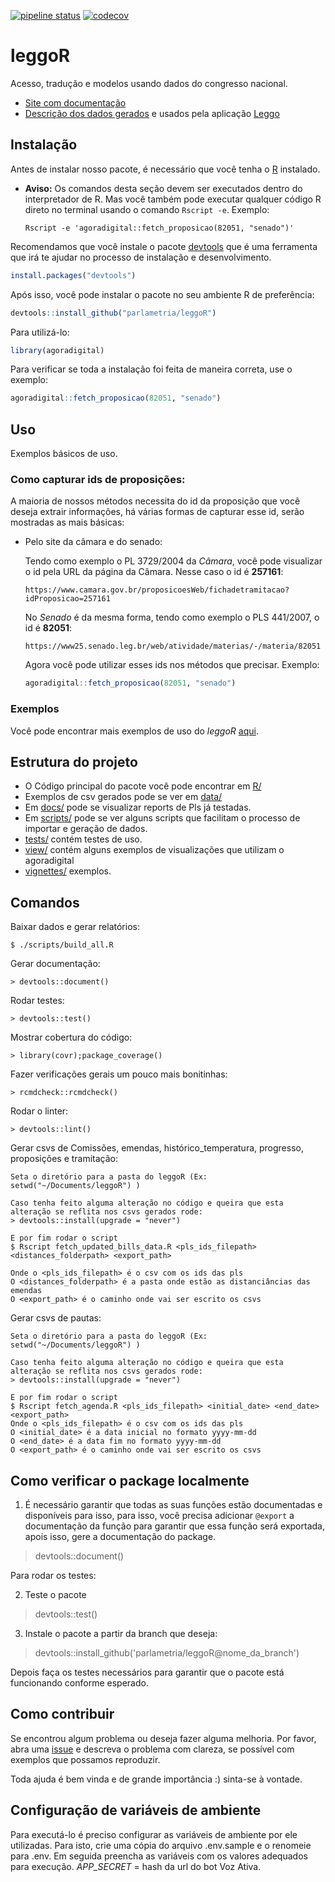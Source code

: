 [![pipeline status](https://gitlab.com/parlametria/leggoR/badges/master/pipeline.svg)](https://gitlab.com/parlametria/leggoR/commits/master)
[![codecov](https://codecov.io/gh/parlametria/leggoR/branch/master/graph/badge.svg)](https://codecov.io/gh/parlametria/leggoR)

# leggoR
Acesso, tradução e modelos usando dados do congresso nacional.
 
- [Site com documentação](https://parlametria.github.io/leggoR/public/)
- [Descrição dos dados gerados](docs/dados/Sobre.md) e usados pela aplicação [Leggo](leggo.org.br)

## Instalação

Antes de instalar nosso pacote, é necessário que você tenha o [R](https://www.r-project.org/) instalado.

  - **Aviso:** Os comandos desta seção devem ser executados dentro do interpretador de R. Mas você também pode executar qualquer código R direto no terminal usando o comando `Rscript -e`. Exemplo: 
      ```
      Rscript -e 'agoradigital::fetch_proposicao(82051, "senado")'
      ```

Recomendamos que você instale o pacote [devtools](https://github.com/r-lib/devtools) que é uma ferramenta que irá te ajudar no processo de instalação e desenvolvimento.

```R
install.packages("devtools")
```

Após isso, você pode instalar o pacote no seu ambiente R de preferência:

```R 
devtools::install_github("parlametria/leggoR")
```

Para utilizá-lo:

```R
library(agoradigital)
```

Para verificar se toda a instalação foi feita de maneira correta, use o exemplo:

```R
agoradigital::fetch_proposicao(82051, "senado")
```

## Uso
Exemplos básicos de uso.


### Como capturar ids de proposições:
A maioria de nossos métodos necessita do id da proposição que você deseja extrair informações,
há várias formas de capturar esse id, serão mostradas as mais básicas:
    
  - Pelo site da câmara e do senado:
      
      Tendo como exemplo o PL 3729/2004 da *Câmara*, você pode visualizar o id pela URL da página da Câmara. Nesse caso o id é **257161**:
        
        https://www.camara.gov.br/proposicoesWeb/fichadetramitacao?idProposicao=257161
      
    No *Senado* é da mesma forma, tendo como exemplo o PLS 441/2007, o id é **82051**:
      
        https://www25.senado.leg.br/web/atividade/materias/-/materia/82051

    Agora você pode utilizar esses ids nos métodos que precisar. Exemplo:
    
    ```R
    agoradigital::fetch_proposicao(82051, "senado")
    ```
    
### Exemplos
Você pode encontrar mais exemplos de uso do *leggoR* [aqui](https://github.com/parlametria/leggoR/tree/master/vignettes).

## Estrutura do projeto

* O Código principal do pacote você pode encontrar em [R/](https://github.com/parlametria/leggoR/tree/master/R)
* Exemplos de csv gerados pode se ver em [data/](https://github.com/parlametria/leggoR/tree/master/data)
* Em [docs/](https://github.com/parlametria/leggoR/tree/master/docs) pode se visualizar reports de Pls já
 testadas.
* Em [scripts/](https://github.com/parlametria/leggoR/tree/master/scripts) pode se ver alguns scripts que facilitam o processo de importar e geração de dados.
* [tests/](https://github.com/parlametria/leggoR/tree/master/tests) contém testes de uso.
* [view/](https://github.com/parlametria/leggoR/tree/master/view) contém alguns exemplos de visualizações que utilizam o agoradigital
* [vignettes/](https://github.com/parlametria/leggoR/tree/master/vignettes) exemplos.
 
## Comandos

Baixar dados e gerar relatórios:

    $ ./scripts/build_all.R

Gerar documentação:

    > devtools::document()

Rodar testes:

    > devtools::test()

Mostrar cobertura do código:

    > library(covr);package_coverage()

Fazer verificações gerais um pouco mais bonitinhas:

    > rcmdcheck::rcmdcheck()

Rodar o linter:
    
    > devtools::lint()
    
Gerar csvs de Comissões, emendas, histórico_temperatura, progresso, proposições e tramitação:
    
    Seta o diretório para a pasta do leggoR (Ex: setwd("~/Documents/leggoR") )
    
    Caso tenha feito alguma alteração no código e queira que esta alteração se reflita nos csvs gerados rode:
    > devtools::install(upgrade = "never")
    
    E por fim rodar o script
    $ Rscript fetch_updated_bills_data.R <pls_ids_filepath> <distances_folderpath> <export_path>
    
    Onde o <pls_ids_filepath> é o csv com os ids das pls
    O <distances_folderpath> é a pasta onde estão as distanciâncias das emendas 
    O <export_path> é o caminho onde vai ser escrito os csvs
    
Gerar csvs de pautas:
    
    Seta o diretório para a pasta do leggoR (Ex: setwd("~/Documents/leggoR") )
    
    Caso tenha feito alguma alteração no código e queira que esta alteração se reflita nos csvs gerados rode:
    > devtools::install(upgrade = "never")
    
    E por fim rodar o script
    $ Rscript fetch_agenda.R <pls_ids_filepath> <initial_date> <end_date> <export_path>
    Onde o <pls_ids_filepath> é o csv com os ids das pls
    O <initial_date> é a data inicial no formato yyyy-mm-dd 
    O <end_date> é a data fim no formato yyyy-mm-dd
    O <export_path> é o caminho onde vai ser escrito os csvs
    
## Como verificar o package localmente

1. É necessário garantir que todas as suas funções estão documentadas e disponíveis para isso, para isso, você precisa adicionar `@export` a documentação da função para garantir que essa função será exportada, apois isso, gere a documentação do package.
  
  > devtools::document()
  
Para rodar os testes: 

2. Teste o pacote
 
 > devtools::test()
  
3. Instale o pacote a partir da branch que deseja:

 > devtools::install_github('parlametria/leggoR@nome_da_branch')
 
Depois faça os testes necessários para garantir que o pacote está funcionando conforme esperado.
  
## Como contribuir

  Se encontrou algum problema ou deseja fazer alguma melhoria. Por favor, abra uma [issue](https://github.com/parlametria/leggoR/issues) e descreva o problema com clareza, se possível com exemplos que possamos reproduzir.
  
  Toda ajuda é bem vinda e de grande importância :) sinta-se à vontade.
  
## Configuração de variáveis de ambiente 

Para executá-lo é preciso configurar as variáveis de ambiente por ele utilizadas. Para isto, crie uma cópia do arquivo .env.sample e o renomeie para .env. Em seguida preencha as variáveis com os valores adequados para execução.
*APP_SECRET* = hash da url do bot Voz Ativa.
